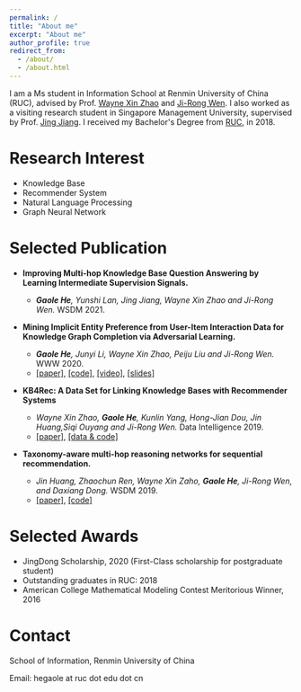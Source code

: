 ```yaml
---
permalink: /
title: "About me"
excerpt: "About me"
author_profile: true
redirect_from: 
  - /about/
  - /about.html
---
```


I am a Ms student in Information School at Renmin University of China (RUC), advised by Prof. [Wayne Xin Zhao](http://playbigdata.ruc.edu.cn/batmanfly/) and [Ji-Rong Wen](https://scholar.google.co.jp/citations?user=tbxCHJgAAAAJ). I also worked as a visiting research student in Singapore Management University, supervised by Prof. [Jing Jiang](http://www.mysmu.edu/faculty/jingjiang/). I received my Bachelor's Degree from [RUC](https://ruc.edu.cn/), in 2018.


Research Interest
======
- Knowledge Base
- Recommender System
- Natural Language Processing
- Graph Neural Network


Selected Publication
======
- **Improving Multi-hop Knowledge Base Question Answering by Learning Intermediate Supervision Signals.**
  - ***Gaole He**, Yunshi Lan, Jing Jiang, Wayne Xin Zhao and Ji-Rong Wen.* WSDM 2021.

- **Mining Implicit Entity Preference from User-Item Interaction Data for Knowledge Graph Completion via Adversarial Learning.**
  - ***Gaole He**, Junyi Li, Wayne Xin Zhao, Peiju Liu and Ji-Rong Wen.* WWW 2020.
  - [[paper]](http://RichardHGL.github.io/files/www2020.pdf), [[code]](https://github.com/RichardHGL/UPGAN), [[video]](https://www.youtube.com/watch?v=SABAIvhhMm0&list=PLJNwhMK_V7EyZCUt6SjW4JthoM9-QiHMZ&index=43), [[slides]](https://github.com/RichardHGL/UPGAN/blob/master/www_slides.pptx)

- **KB4Rec: A Data Set for Linking Knowledge Bases with Recommender Systems**
  - *Wayne Xin Zhao, **Gaole He**, Kunlin Yang, Hong-Jian Dou, Jin Huang,Siqi Ouyang and Ji-Rong Wen.* Data Intelligence 2019.
  - [[paper]](http://RichardHGL.github.io/files/KB4Rec.pdf), [[data & code]](https://github.com/RUCDM/KB4Rec)

- **Taxonomy-aware multi-hop reasoning networks for sequential recommendation.**
  - *Jin Huang, Zhaochun Ren, Wayne Xin Zaho, **Gaole He**, Ji-Rong Wen, and Daxiang Dong.*  WSDM 2019.
  - [[paper]](https://dl.acm.org/doi/abs/10.1145/3289600.3290972), [[code]](https://github.com/RUCDM/TMRN)


Selected Awards
======
- JingDong Scholarship, 2020 (First-Class scholarship for postgraduate student)
- Outstanding graduates in RUC: 2018
- American College Mathematical Modeling Contest Meritorious Winner, 2016

Contact
======
School of Information, Renmin University of China

Email: hegaole at ruc dot edu dot cn
